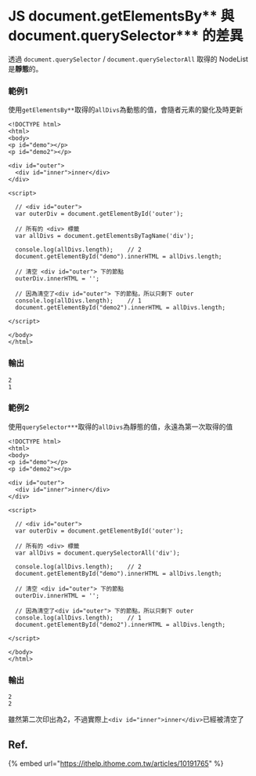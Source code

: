 # JS document.getElementsBy\*\* 與 document.querySelector\*\*\* 的差異

透過 `document.querySelector` / `document.querySelectorAll` 取得的 NodeList 是**靜態**的。

### 範例1

使用`getElementsBy**`取得的`allDivs`為動態的值，會隨者元素的變化及時更新

```markup
<!DOCTYPE html>
<html>
<body>
<p id="demo"></p>
<p id="demo2"></p>

<div id="outer">
  <div id="inner">inner</div>
</div>

<script>

  // <div id="outer">
  var outerDiv = document.getElementById('outer');

  // 所有的 <div> 標籤
  var allDivs = document.getElementsByTagName('div');

  console.log(allDivs.length);    // 2
  document.getElementById("demo").innerHTML = allDivs.length;

  // 清空 <div id="outer"> 下的節點
  outerDiv.innerHTML = '';

  // 因為清空了<div id="outer"> 下的節點，所以只剩下 outer
  console.log(allDivs.length);    // 1
  document.getElementById("demo2").innerHTML = allDivs.length;

</script>

</body>
</html>

```

### 輸出

```text
2
1
```

### 範例2

使用`querySelector***`取得的`allDivs`為靜態的值，永遠為第一次取得的值

```markup
<!DOCTYPE html>
<html>
<body>
<p id="demo"></p>
<p id="demo2"></p>

<div id="outer">
  <div id="inner">inner</div>
</div>

<script>

  // <div id="outer">
  var outerDiv = document.getElementById('outer');

  // 所有的 <div> 標籤
  var allDivs = document.querySelectorAll('div');

  console.log(allDivs.length);    // 2
  document.getElementById("demo").innerHTML = allDivs.length;

  // 清空 <div id="outer"> 下的節點
  outerDiv.innerHTML = '';

  // 因為清空了<div id="outer"> 下的節點，所以只剩下 outer
  console.log(allDivs.length);    // 1
  document.getElementById("demo2").innerHTML = allDivs.length;

</script>

</body>
</html>

```

### 輸出

```text
2
2
```

雖然第二次印出為2，不過實際上`<div id="inner">inner</div>`已經被清空了

## Ref.

{% embed url="https://ithelp.ithome.com.tw/articles/10191765" %}



